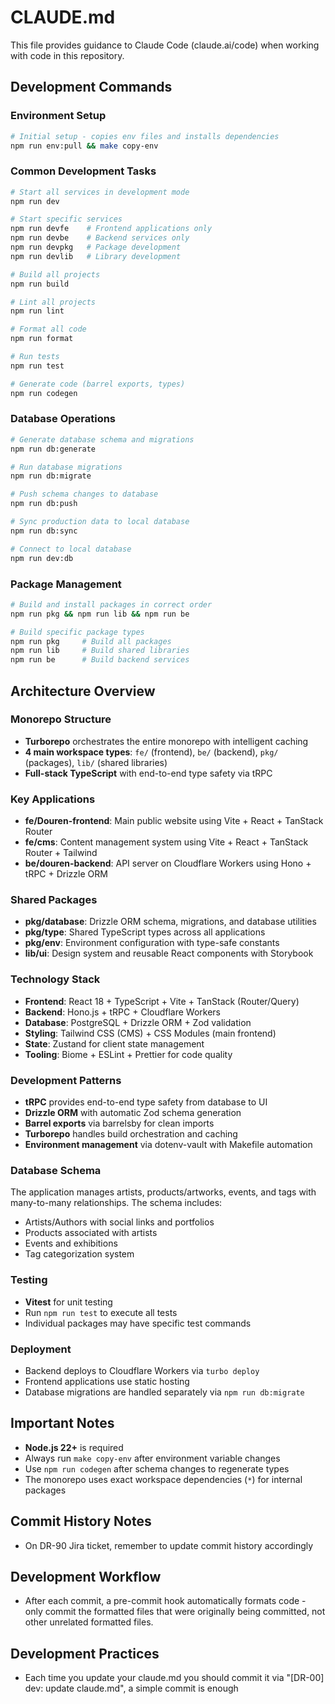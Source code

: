 # CLAUDE.md

This file provides guidance to Claude Code (claude.ai/code) when working with code in this repository.

## Development Commands

### Environment Setup
```bash
# Initial setup - copies env files and installs dependencies
npm run env:pull && make copy-env
```

### Common Development Tasks
```bash
# Start all services in development mode
npm run dev

# Start specific services
npm run devfe    # Frontend applications only
npm run devbe    # Backend services only
npm run devpkg   # Package development
npm run devlib   # Library development

# Build all projects
npm run build

# Lint all projects
npm run lint

# Format all code
npm run format

# Run tests
npm run test

# Generate code (barrel exports, types)
npm run codegen
```

### Database Operations
```bash
# Generate database schema and migrations
npm run db:generate

# Run database migrations
npm run db:migrate

# Push schema changes to database
npm run db:push

# Sync production data to local database
npm run db:sync

# Connect to local database
npm run dev:db
```

### Package Management
```bash
# Build and install packages in correct order
npm run pkg && npm run lib && npm run be

# Build specific package types
npm run pkg     # Build all packages
npm run lib     # Build shared libraries
npm run be      # Build backend services
```

## Architecture Overview

### Monorepo Structure
- **Turborepo** orchestrates the entire monorepo with intelligent caching
- **4 main workspace types**: `fe/` (frontend), `be/` (backend), `pkg/` (packages), `lib/` (shared libraries)
- **Full-stack TypeScript** with end-to-end type safety via tRPC

### Key Applications
- **fe/Douren-frontend**: Main public website using Vite + React + TanStack Router
- **fe/cms**: Content management system using Vite + React + TanStack Router + Tailwind
- **be/douren-backend**: API server on Cloudflare Workers using Hono + tRPC + Drizzle ORM

### Shared Packages
- **pkg/database**: Drizzle ORM schema, migrations, and database utilities
- **pkg/type**: Shared TypeScript types across all applications
- **pkg/env**: Environment configuration with type-safe constants
- **lib/ui**: Design system and reusable React components with Storybook

### Technology Stack
- **Frontend**: React 18 + TypeScript + Vite + TanStack (Router/Query)
- **Backend**: Hono.js + tRPC + Cloudflare Workers
- **Database**: PostgreSQL + Drizzle ORM + Zod validation
- **Styling**: Tailwind CSS (CMS) + CSS Modules (main frontend)
- **State**: Zustand for client state management
- **Tooling**: Biome + ESLint + Prettier for code quality

### Development Patterns
- **tRPC** provides end-to-end type safety from database to UI
- **Drizzle ORM** with automatic Zod schema generation
- **Barrel exports** via barrelsby for clean imports
- **Turborepo** handles build orchestration and caching
- **Environment management** via dotenv-vault with Makefile automation

### Database Schema
The application manages artists, products/artworks, events, and tags with many-to-many relationships. The schema includes:
- Artists/Authors with social links and portfolios
- Products associated with artists
- Events and exhibitions
- Tag categorization system

### Testing
- **Vitest** for unit testing
- Run `npm run test` to execute all tests
- Individual packages may have specific test commands

### Deployment
- Backend deploys to Cloudflare Workers via `turbo deploy`
- Frontend applications use static hosting
- Database migrations are handled separately via `npm run db:migrate`

## Important Notes
- **Node.js 22+** is required
- Always run `make copy-env` after environment variable changes
- Use `npm run codegen` after schema changes to regenerate types
- The monorepo uses exact workspace dependencies (`*`) for internal packages

## Commit History Notes
- On DR-90 Jira ticket, remember to update commit history accordingly

## Development Workflow
- After each commit, a pre-commit hook automatically formats code - only commit the formatted files that were originally being committed, not other unrelated formatted files. 

## Development Practices
- Each time you update your claude.md you should commit it via "[DR-00] dev: update claude.md", a simple commit is enough